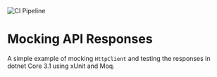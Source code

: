 ![CI Pipeline](https://github.com/samjones00/mocking-api-requests/workflows/.NET%20Core/badge.svg)

# Mocking API Responses

A simple example of mocking `HttpClient` and testing the responses in dotnet Core 3.1 using xUnit and Moq.
